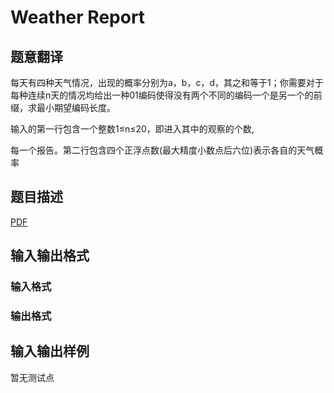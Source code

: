 # Weather Report

## 题意翻译

每天有四种天气情况，出现的概率分别为a，b，c，d，其之和等于1；你需要对于每种连续n天的情况均给出一种01编码使得没有两个不同的编码一个是另一个的前缀，求最小期望编码长度。

输入的第一行包含一个整数1≤n≤20，即进入其中的观察的个数,

每一个报告。第二行包含四个正浮点数(最大精度小数点后六位)表示各自的天气概率

## 题目描述

[problemUrl]: https://uva.onlinejudge.org/index.php?option=com_onlinejudge&Itemid=8&category=859&page=show_problem&problem=4793

[PDF](https://uva.onlinejudge.org/external/17/p1720.pdf)

## 输入输出格式

### 输入格式

### 输出格式

## 输入输出样例

暂无测试点

